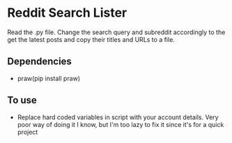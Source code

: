 # Reddit Search Lister
Read the .py file. Change the search query and subreddit accordingly to the get the latest posts and copy their titles and URLs
to a file.
## Dependencies
- praw(pip install praw)
## To use
- Replace hard coded variables in script with your account details. Very poor way of doing it I know, but I'm too lazy to fix it
since it's for a quick project
